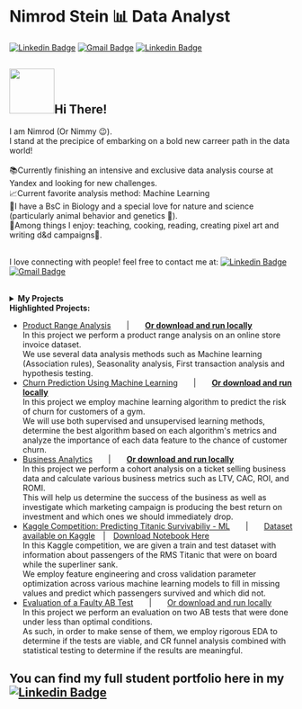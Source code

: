 <h1>Nimrod Stein 📊 Data Analyst</h1>

[![Linkedin Badge](https://img.shields.io/badge/-Nimrod%20Stein-0077b5?logo=linkedin&logoColor=white&style=flat&link=https://www.linkedin.com/in/nimrod-stein/)](https://www.linkedin.com/in/nimrod-stein/)
[![Gmail Badge](https://img.shields.io/badge/-nimstein@gmail.com-c14438?style=flat-square&logo=Gmail&logoColor=white&link=mailto:nimstein@gmail.com)](mailto:nimstein@gmail.com)
[![Linkedin Badge](https://img.shields.io/badge/-Portfolio-181717?logo=github&logoColor=white&style=flat&link=https://www.github.com/Nimstein/Portfolio)](https://www.github.com/Nimstein/Portfolio)

 <h2><img src="https://c.tenor.com/74l5y1hUdtwAAAAi/pokemon.gif" width="80px">Hi There!</h2>
I am Nimrod (Or Nimmy 😉).<br>
I stand at the precipice of embarking on a bold new carreer path in the data world!<br><br>
📚Currently finishing an intensive and exclusive data analysis course at Yandex and looking for new challenges.<br>
📈Current favorite analysis method: Machine Learning<br>
🔬I have a BsC in Biology and a special love for nature and science (particularly animal behavior and genetics 🧬).<br>
🙂Among things I enjoy: teaching, cooking, reading, creating pixel art and writing d&d campaigns🎲.<br><br>

I love connecting with people! feel free to contact me at: 
[![Linkedin Badge](https://img.shields.io/badge/-Nimrod%20Stein-0077b5?logo=linkedin&logoColor=white&style=flat&link=https://www.linkedin.com/in/nimrod-stein/)](https://www.linkedin.com/in/nimrod-stein/)
[![Gmail Badge](https://img.shields.io/badge/-nimstein@gmail.com-c14438?style=flat-square&logo=Gmail&logoColor=white&link=mailto:nimstein@gmail.com)](mailto:nimstein@gmail.com)
<br><br>
<details>
  <summary><b>My Projects</b></summary>
 <ul>
 <li><a href="https://nbviewer.org/github/Nimstein/portfolio/blob/5df5642717c85a0f305aa4cd214131d5ab47cfc4/project_notebooks/1-e_commerce_product_range_analysis/1-e_commerce_product_range_analysis-v1.0.ipynb">
  Product Range Analysis
  </a></li>
 <li><a href="https://nbviewer.org/github/Nimstein/portfolio/blob/5df5642717c85a0f305aa4cd214131d5ab47cfc4/project_notebooks/2-gym_churn_analysis_machine_learning/2-gym_churn_analysis_machine_learning-v1.0.ipynb">
  Gym Customer Churn Prediction - Machine Learning
  </a></li>
 <li><a href="https://nbviewer.org/github/Nimstein/portfolio/blob/5df5642717c85a0f305aa4cd214131d5ab47cfc4/project_notebooks/3-business_analytics/3-business_analytics-v1.0.ipynb">
  Business Analytics
  </a></li>
  <li><a href= "https://nbviewer.org/github/Nimstein/portfolio/blob/234eaf46a1efe70e475eb7ce85e311481ceab0fb/project_notebooks/8-evaluation-of-faulty-ab-test/8-evaluation-of-faulty-ab-test.ipynb">Evaluation of a Faulty AB Test</a></li>
 <li><a href="https://nbviewer.org/github/Nimstein/portfolio/blob/65e96e99e906c8af0af473820127468cc394db43/project_notebooks/4-aab-test-analysis/4-aab-test-analysis-v1.0.ipynb">
  Analyzing A/A/B Test Results
  </a></li>
 <li><a href= "https://nbviewer.org/github/Nimstein/portfolio/blob/3f9be76c72dab8cc7724b4ba9989713dcefbeb96/kaggle_competitions/1-titanic_survivability_prediction_ML/Titanic-surviveability-ML-RFC.ipynb">Kaggle Competition: Predicting Titanic Survivabiliy - ML</a></li>
  <li><a href="https://nbviewer.org/github/Nimstein/portfolio/blob/65e96e99e906c8af0af473820127468cc394db43/project_notebooks/5-ab-testing-business-decisions/ab-testing-business-decisions.ipynb">
  Prioritize Hypotheses and AB Analysis
  </a></li>
  <li><a href= "https://www.canva.com/design/DAEw6-jPJhU/view?utm_content=DAEw6-jPJhU&utm_campaign=designshare&utm_medium=link&utm_source=publishsharelink">Youtube Trending Dashboard & Presentation</a></li>
  <li><a href= "https://nbviewer.org/github/Nimstein/portfolio/blob/b979c9ef0e9b3c4fdee311e047d98d6588a45926/project_notebooks/6-la-cafe-investment-analysis/6-la-cafe-investment-analysis.ipynb">LA Cafe Investment Analysis</a></li>
  <li><a href="https://nbviewer.org/github/Nimstein/portfolio/blob/748d76f47b89720d42e88cb570f55bd975b142c6/project_notebooks/7-video-games-sales-analysis/7-video-games-sales-analysis.ipynb">Video Games Sales Analysis</a></li>
  <li><a href="https://nbviewer.org/github/Nimstein/portfolio/blob/091fde77a6b296254702e6288acc4d4f83d1ccd2/project_notebooks/9-ride-sharing-frequency-analysis/9-ride-sharing-frequency-analysis.ipynb">Ride Sharing Frequency Analysis</a></li>
  <li><a href="https://nbviewer.org/github/Nimstein/portfolio/blob/26f5846b36e35d9896acb530b29b8717ecdcefb9/project_notebooks/10-telecom-plans-analysis/10-telecom-plans-analysis.ipynb">Telecom Plan Success Analysis</a></li>
  <li>More to come soon!</li>
 </ul>
</details>
<!-- add this later
<details>
  <summary><b>My Art</b></summary>
  
</details>
!-->
<b>Highlighted Projects:</b><br>
<ul>
  <li><a href="https://nbviewer.org/github/Nimstein/portfolio/blob/5df5642717c85a0f305aa4cd214131d5ab47cfc4/project_notebooks/1-e_commerce_product_range_analysis/1-e_commerce_product_range_analysis-v1.0.ipynb">Product Range Analysis</a>&emsp;&emsp;|&emsp;&emsp;<a href="https://github.com/Nimstein/portfolio/blob/5df5642717c85a0f305aa4cd214131d5ab47cfc4/project_notebooks/1-e_commerce_product_range_analysis/1-e_commerce_product_range_analysis.zip?raw=True"><b>Or download and run locally</b></a><br>
 In this project we perform a product range analysis on an online store invoice dataset.<br>
  We use several data analysis methods such as Machine learning (Association rules), Seasonality analysis, First transaction analysis and hypothesis testing.</li>
  <li><a href="https://nbviewer.org/github/Nimstein/portfolio/blob/5df5642717c85a0f305aa4cd214131d5ab47cfc4/project_notebooks/2-gym_churn_analysis_machine_learning/2-gym_churn_analysis_machine_learning-v1.0.ipynb">Churn Prediction Using Machine Learning</a>&emsp;&emsp;|&emsp;&emsp;<a href="https://github.com/Nimstein/portfolio/blob/5df5642717c85a0f305aa4cd214131d5ab47cfc4/project_notebooks/2-gym_churn_analysis_machine_learning/2-gym_churn_analysis_machine_learning.zip?raw=True"><b>Or download and run locally</b></a><br>
 In this project we employ machine learning algorithm to predict the risk of churn for customers of a gym.<br>
  We will use both supervised and unsupervised learning methods, determine the best algorithm based on each algorithm's metrics and analyze the importance of each data feature to the chance of customer churn.</li>
  <li><a href="https://nbviewer.org/github/Nimstein/portfolio/blob/5df5642717c85a0f305aa4cd214131d5ab47cfc4/project_notebooks/3-business_analytics/3-business_analytics-v1.0.ipynb">Business Analytics</a>&emsp;&emsp;|&emsp;&emsp;<a href="https://github.com/Nimstein/portfolio/blob/5df5642717c85a0f305aa4cd214131d5ab47cfc4/project_notebooks/3-business_analytics/3-business_analytics.zip?raw=True"><b>Or download and run locally</b></a><br>
 In this project we perform a cohort analysis on a ticket selling business data and calculate various business metrics such as LTV, CAC, ROI, and ROMI.<br>
  This will help us determine the success of the business as well as investigate which marketing campaign is producing the best return on investment and which ones we should immediately drop.</li>
  <li><a href= "https://nbviewer.org/github/Nimstein/portfolio/blob/3f9be76c72dab8cc7724b4ba9989713dcefbeb96/kaggle_competitions/1-titanic_survivability_prediction_ML/Titanic-surviveability-ML-RFC.ipynb">Kaggle Competition: Predicting Titanic Survivabiliy - ML</a>&emsp;&emsp;|&emsp;&emsp;<a href="https://www.kaggle.com/c/titanic/">Dataset available on Kaggle</a>&emsp;|&emsp;<a href='kaggle_competitions/1-titanic_survivability_prediction_ML/Titanic-surviveability-ML-RFC.ipynb'>Download Notebook Here</a><br>
  In this Kaggle competition, we are given a train and test dataset with information about passengers of the RMS Titanic that were on board while the superliner sank.<br>
  We employ feature engineering and cross validation parameter optimization across various machine learning models to fill in missing values and predict which passengers survived and which did not.</li>
 <li><a href= "https://nbviewer.org/github/Nimstein/portfolio/blob/234eaf46a1efe70e475eb7ce85e311481ceab0fb/project_notebooks/8-evaluation-of-faulty-ab-test/8-evaluation-of-faulty-ab-test.ipynb">Evaluation of a Faulty AB Test</a>&emsp;&emsp;|&emsp;&emsp;<a href="https://github.com/Nimstein/portfolio/blob/5df5642717c85a0f305aa4cd214131d5ab47cfc4/project_notebooks/8-evaluation-of-faulty-ab-test/8-evaluation-of-faulty-ab-test.zip?raw=True">Or download and run locally</a><br>
 In this project we perform an evaluation on two AB tests that were done under less than optimal conditions.<br>
  As such, in order to make sense of them, we employ rigorous EDA to determine if the tests are viable, and CR funnel analysis combined with statistical testing to determine if the results are meaningful.</li>
</ul>

## You can find my full student portfolio here in my [![Linkedin Badge](https://img.shields.io/badge/-Portfolio-181717?logo=github&logoColor=white&style=flat&link=https://www.github.com/Nimstein/Portfolio)](https://www.github.com/Nimstein/Portfolio)

<!--
**Nimstein/Nimstein** is a ✨ _special_ ✨ repository because its `README.md` (this file) appears on your GitHub profile.

Here are some ideas to get you started:

- 🔭 I’m currently working on ...
- 🌱 I’m currently learning ...
- 👯 I’m looking to collaborate on ...
- 🤔 I’m looking for help with ...
- 💬 Ask me about ...
- 📫 How to reach me: ...
- 😄 Pronouns: ...
- ⚡ Fun fact: ...
-->

